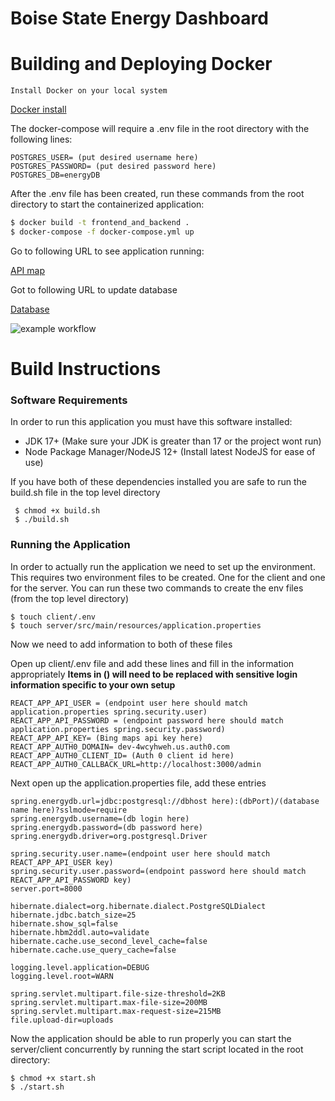 # Boise State Energy Dashboard
# Building and Deploying Docker
    Install Docker on your local system
[Docker install](https://docs.docker.com/get-docker/)

<p>The docker-compose will require a .env file in the root directory with the following lines:</p>

```
POSTGRES_USER= (put desired username here)
POSTGRES_PASSWORD= (put desired password here)
POSTGRES_DB=energyDB
```
<p>After the .env file has been created, run these commands from the root directory to start the containerized application:</p>

```bash
$ docker build -t frontend_and_backend .
$ docker-compose -f docker-compose.yml up
```

Go to following URL to see application running:

[API map](http://localhost:3000/)

Got to following URL to update database

[Database](http://locahost:8080/)

![example workflow](https://github.com/cs481-ekh/s22-energy/actions/workflows/github-actions.yml/badge.svg)

# Build Instructions
### Software Requirements
<p>
In order to run this application you must have this software installed:
</p>

- JDK 17+ (Make sure your JDK is greater than 17 or the project wont run)
- Node Package Manager/NodeJS 12+ (Install latest NodeJS for ease of use)

<p>
If you have both of these dependencies installed you are safe to run the build.sh file in the top level directory
</p>

```
 $ chmod +x build.sh 
 $ ./build.sh
 ```
### Running the Application

<p>In order to actually run the application we need to set up the environment. This requires two environment files to be created. One for the client and one for the server. You can run these two commands to create the env files (from the top level directory)
</p>

```
$ touch client/.env
$ touch server/src/main/resources/application.properties
```

Now we need to add information to both of these files

Open up client/.env file and add these lines and fill in the information appropriately
**Items in () will need to be replaced with sensitive login information
specific to your own setup**

```
REACT_APP_API_USER = (endpoint user here should match application.properties spring.security.user)
REACT_APP_API_PASSWORD = (endpoint password here should match application.properties spring.security.password)
REACT_APP_API_KEY= (Bing maps api key here)
REACT_APP_AUTH0_DOMAIN= dev-4wcyhweh.us.auth0.com
REACT_APP_AUTH0_CLIENT_ID= (Auth 0 client id here)
REACT_APP_AUTH0_CALLBACK_URL=http://localhost:3000/admin
```

Next open up the application.properties file, add these entries

```
spring.energydb.url=jdbc:postgresql://dbhost here):(dbPort)/(database name here)?sslmode=require
spring.energydb.username=(db login here)
spring.energydb.password=(db password here)
spring.energydb.driver=org.postgresql.Driver

spring.security.user.name=(endpoint user here should match REACT_APP_API_USER key)
spring.security.user.password=(endpoint password here should match REACT_APP_API_PASSWORD key)
server.port=8000

hibernate.dialect=org.hibernate.dialect.PostgreSQLDialect
hibernate.jdbc.batch_size=25
hibernate.show_sql=false
hibernate.hbm2ddl.auto=validate
hibernate.cache.use_second_level_cache=false
hibernate.cache.use_query_cache=false

logging.level.application=DEBUG
logging.level.root=WARN

spring.servlet.multipart.file-size-threshold=2KB
spring.servlet.multipart.max-file-size=200MB
spring.servlet.multipart.max-request-size=215MB
file.upload-dir=uploads
```

Now the application should be able to run properly you can start
the server/client concurrently by running the start script located in
the root directory:

```
$ chmod +x start.sh
$ ./start.sh
```
